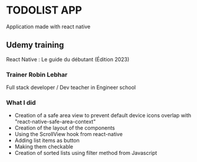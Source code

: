 # TODOLIST APP

Application made with react native

## Udemy training

React Native : Le guide du débutant (Édition 2023)

### Trainer Robin Lebhar

Full stack developer / Dev teacher in Engineer school

### What I did

- Creation of a safe area view to prevent default device icons overlap with "react-native-safe-area-context"
- Creation of the layout of the components
- Using the ScrollView hook from react-native
- Adding list items as button
- Making them checkable
- Creation of sorted lists using filter method from Javascript